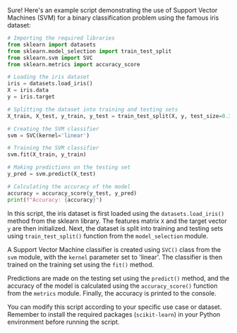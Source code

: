 Sure! Here's an example script demonstrating the use of Support Vector Machines (SVM) for a binary classification problem using the famous iris dataset:

```python
# Importing the required libraries
from sklearn import datasets
from sklearn.model_selection import train_test_split
from sklearn.svm import SVC
from sklearn.metrics import accuracy_score

# Loading the iris dataset
iris = datasets.load_iris()
X = iris.data
y = iris.target

# Splitting the dataset into training and testing sets
X_train, X_test, y_train, y_test = train_test_split(X, y, test_size=0.3, random_state=42)

# Creating the SVM classifier
svm = SVC(kernel='linear')

# Training the SVM classifier
svm.fit(X_train, y_train)

# Making predictions on the testing set
y_pred = svm.predict(X_test)

# Calculating the accuracy of the model
accuracy = accuracy_score(y_test, y_pred)
print(f"Accuracy: {accuracy}")
```

In this script, the iris dataset is first loaded using the `datasets.load_iris()` method from the sklearn library. The features matrix `X` and the target vector `y` are then initialized. Next, the dataset is split into training and testing sets using `train_test_split()` function from the `model_selection` module.

A Support Vector Machine classifier is created using `SVC()` class from the `svm` module, with the `kernel` parameter set to 'linear'. The classifier is then trained on the training set using the `fit()` method.

Predictions are made on the testing set using the `predict()` method, and the accuracy of the model is calculated using the `accuracy_score()` function from the `metrics` module. Finally, the accuracy is printed to the console.

You can modify this script according to your specific use case or dataset. Remember to install the required packages (`scikit-learn`) in your Python environment before running the script.